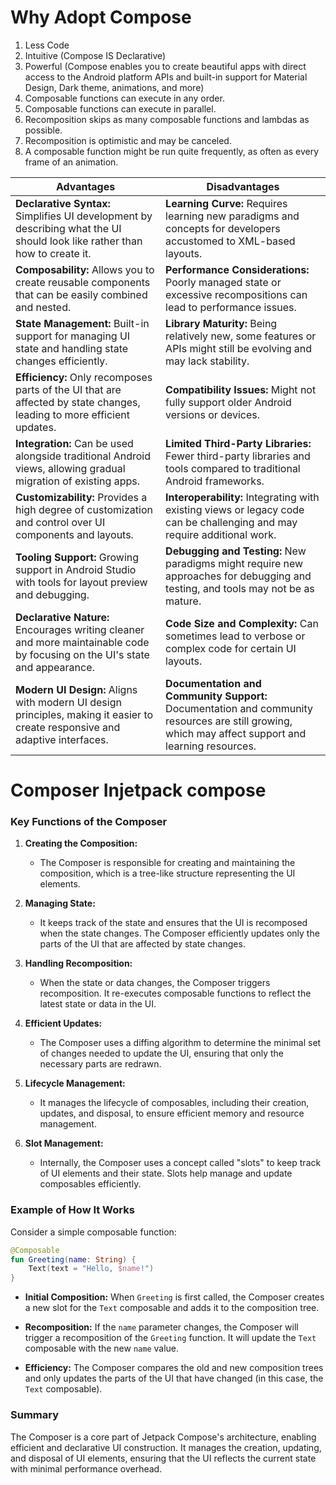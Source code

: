 # Why Adopt Compose
1) Less Code
2) Intuitive (Compose IS Declarative)
3) Powerful (Compose enables you to create beautiful apps with direct access to the Android platform APIs and built-in support for Material Design, Dark theme, animations, and more)
4) Composable functions can execute in any order.
5) Composable functions can execute in parallel.
6) Recomposition skips as many composable functions and lambdas as possible.
7) Recomposition is optimistic and may be canceled.
8) A composable function might be run quite frequently, as often as every frame of an animation.



| **Advantages**                                   | **Disadvantages**                              |
|--------------------------------------------------|------------------------------------------------|
| **Declarative Syntax:** Simplifies UI development by describing what the UI should look like rather than how to create it. | **Learning Curve:** Requires learning new paradigms and concepts for developers accustomed to XML-based layouts. |
| **Composability:** Allows you to create reusable components that can be easily combined and nested. | **Performance Considerations:** Poorly managed state or excessive recompositions can lead to performance issues. |
| **State Management:** Built-in support for managing UI state and handling state changes efficiently. | **Library Maturity:** Being relatively new, some features or APIs might still be evolving and may lack stability. |
| **Efficiency:** Only recomposes parts of the UI that are affected by state changes, leading to more efficient updates. | **Compatibility Issues:** Might not fully support older Android versions or devices. |
| **Integration:** Can be used alongside traditional Android views, allowing gradual migration of existing apps. | **Limited Third-Party Libraries:** Fewer third-party libraries and tools compared to traditional Android frameworks. |
| **Customizability:** Provides a high degree of customization and control over UI components and layouts. | **Interoperability:** Integrating with existing views or legacy code can be challenging and may require additional work. |
| **Tooling Support:** Growing support in Android Studio with tools for layout preview and debugging. | **Debugging and Testing:** New paradigms might require new approaches for debugging and testing, and tools may not be as mature. |
| **Declarative Nature:** Encourages writing cleaner and more maintainable code by focusing on the UI's state and appearance. | **Code Size and Complexity:** Can sometimes lead to verbose or complex code for certain UI layouts. |
| **Modern UI Design:** Aligns with modern UI design principles, making it easier to create responsive and adaptive interfaces. | **Documentation and Community Support:** Documentation and community resources are still growing, which may affect support and learning resources. |

# Composer Injetpack compose

### Key Functions of the Composer

1. **Creating the Composition:**
   - The Composer is responsible for creating and maintaining the composition, which is a tree-like structure representing the UI elements.

2. **Managing State:**
   - It keeps track of the state and ensures that the UI is recomposed when the state changes. The Composer efficiently updates only the parts of the UI that are affected by state changes.

3. **Handling Recomposition:**
   - When the state or data changes, the Composer triggers recomposition. It re-executes composable functions to reflect the latest state or data in the UI.

4. **Efficient Updates:**
   - The Composer uses a diffing algorithm to determine the minimal set of changes needed to update the UI, ensuring that only the necessary parts are redrawn.

5. **Lifecycle Management:**
   - It manages the lifecycle of composables, including their creation, updates, and disposal, to ensure efficient memory and resource management.

6. **Slot Management:**
   - Internally, the Composer uses a concept called "slots" to keep track of UI elements and their state. Slots help manage and update composables efficiently.

### Example of How It Works

Consider a simple composable function:

```kotlin
@Composable
fun Greeting(name: String) {
    Text(text = "Hello, $name!")
}
```

- **Initial Composition:** When `Greeting` is first called, the Composer creates a new slot for the `Text` composable and adds it to the composition tree.

- **Recomposition:** If the `name` parameter changes, the Composer will trigger a recomposition of the `Greeting` function. It will update the `Text` composable with the new `name` value.

- **Efficiency:** The Composer compares the old and new composition trees and only updates the parts of the UI that have changed (in this case, the `Text` composable).

### Summary

The Composer is a core part of Jetpack Compose's architecture, enabling efficient and declarative UI construction. It manages the creation, updating, and disposal of UI elements, ensuring that the UI reflects the current state with minimal performance overhead.
